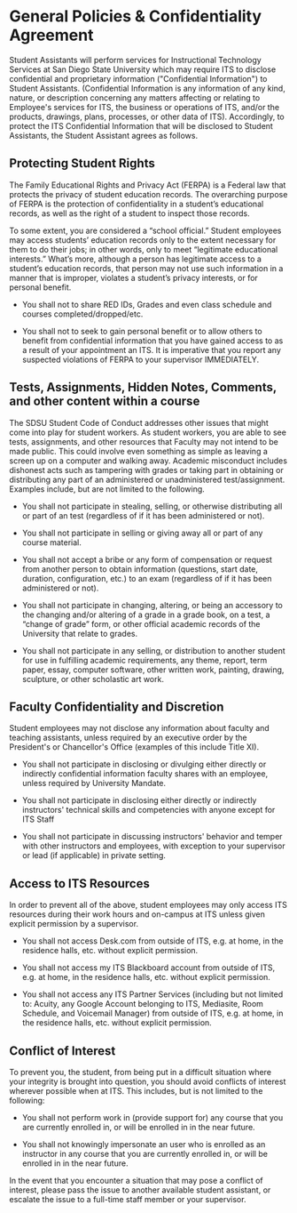 # General Policies & Confidentiality Agreement

Student Assistants will perform services for Instructional Technology Services at San Diego State University which may require ITS to disclose confidential and proprietary information ("Confidential Information") to Student Assistants. (Confidential Information is any information of any kind, nature, or description concerning any matters affecting or relating to Employee's services for ITS, the business or operations of ITS, and/or the products, drawings, plans, processes, or other data of ITS). Accordingly, to protect the ITS Confidential Information that will be disclosed to Student Assistants, the Student Assistant agrees as follows.


## Protecting Student Rights
The Family Educational Rights and Privacy Act (FERPA) is a Federal law that protects the privacy of student education records. The overarching purpose of FERPA is the protection of confidentiality in a student’s educational records, as well as the right of a student to inspect those records.

To some extent, you are considered a “school official.” Student employees may access students’ education records only to the extent necessary for them to do their jobs; in other words, only to meet “legitimate educational interests.” What’s more, although a person has legitimate access to a student’s education records, that person may not use such information in a manner that is improper, violates a student’s privacy interests, or for personal benefit.

- You shall not to share RED IDs, Grades and even class schedule and courses completed/dropped/etc.

- You shall not to seek to gain personal benefit or to allow others to benefit from confidential information that you have gained access to as a result of your appointment an ITS. It is imperative that you report any suspected violations of FERPA to your supervisor IMMEDIATELY.


## Tests, Assignments, Hidden Notes, Comments, and other content within a course
The SDSU Student Code of Conduct addresses other issues that might come into play for student workers. As student workers, you are able to see tests, assignments, and other resources that Faculty may not intend to be made public. This could involve even something as simple as leaving a screen up on a computer and walking away.  Academic misconduct includes dishonest acts such as tampering with grades or taking part in obtaining or distributing any part of an administered or unadministered test/assignment.  Examples include, but are not limited to the following.

- You shall not participate in stealing, selling, or otherwise distributing all or part of an test (regardless of if it has been administered or not).

- You shall not participate in selling or giving away all or part of any course material.

- You shall not accept a bribe or any form of compensation or request from another person to obtain information (questions, start date, duration, configuration, etc.) to an exam (regardless of if it has been administered or not).

- You shall not participate in changing, altering, or being an accessory to the changing and/or altering of a grade in a grade book, on a test, a “change of grade” form, or other official academic records of the University that relate to grades.

- You shall not participate in any selling, or distribution to another student for use in fulfilling academic requirements, any theme, report, term paper, essay, computer software, other written work, painting, drawing, sculpture, or other scholastic art work.


## Faculty Confidentiality and Discretion
Student employees may not disclose any information about faculty and teaching assistants, unless required by an executive order by the President's or Chancellor's Office (examples of this include Title XI).

- You shall not participate in disclosing or divulging either directly or indirectly confidential information faculty shares with an employee, unless required by University Mandate.

- You shall not participate in disclosing either directly or indirectly instructors' technical skills and competencies with anyone except for ITS Staff

- You shall not participate in discussing instructors' behavior and temper with other instructors and employees, with exception to your supervisor or lead (if applicable) in private setting.


## Access to ITS Resources
In order to prevent all of the above, student employees may only access ITS resources during their work hours and on-campus at ITS unless given explicit permission by a supervisor.

- You shall not access Desk.com from outside of ITS, e.g. at home, in the residence halls, etc. without explicit permission.

- You shall not access my ITS Blackboard account from outside of ITS, e.g. at home, in the residence halls, etc. without explicit permission.

- You shall not access any ITS Partner Services (including but not limited to: Acuity, any Google Account belonging to ITS, Mediasite, Room Schedule, and Voicemail Manager) from outside of ITS, e.g. at home, in the residence halls, etc. without explicit permission.


## Conflict of Interest
To prevent you, the student, from being put in a difficult situation where your integrity is brought into question, you should avoid conflicts of interest wherever possible when at ITS. This includes, but is not limited to the following:

- You shall not perform work in (provide support for) any course that you are currently enrolled in, or will be enrolled in in the near future.
 
- You shall not knowingly impersonate an user who is enrolled as an instructor in any course that you are currently enrolled in, or will be enrolled in in the near future.

In the event that you encounter a situation that may pose a conflict of interest, please pass the issue to another available student assistant, or escalate the issue to a full-time staff member or your supervisor.